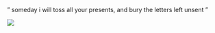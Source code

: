 
” someday i will toss all your presents,
and bury the letters left unsent ”

![](https://files.catbox.moe/rijtuq.jpg)

